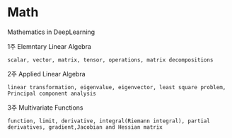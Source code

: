 # Math

Mathematics in DeepLearning

1주 Elemntary Linear Algebra

    scalar, vector, matrix, tensor, operations, matrix decompositions
    
2주 Applied Linear Algebra

    linear transformation, eigenvalue, eigenvector, least square problem, Principal component analysis
    
3주 Multivariate Functions

    function, limit, derivative, integral(Riemann integral), partial derivatives, gradient,Jacobian and Hessian matrix
